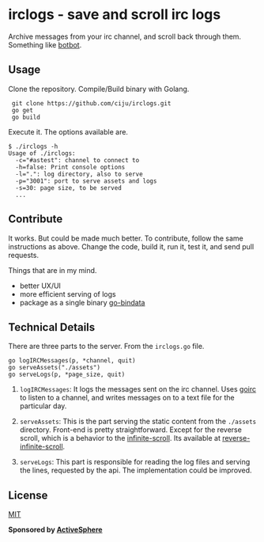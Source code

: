 # irclogs - save and scroll irc logs #

Archive messages from your irc channel, and scroll back through
them. Something like [botbot](http://botbot.me/5/log).

## Usage ##

Clone the repository. Compile/Build binary with Golang.

     git clone https://github.com/ciju/irclogs.git
     go get
     go build

Execute it. The options available are.

    $ ./irclogs -h
    Usage of ./irclogs:
      -c="#astest": channel to connect to
      -h=false: Print console options
      -l=".": log directory, also to serve
      -p="3001": port to serve assets and logs
      -s=30: page size, to be served
      ...

## Contribute ##

It works. But could be made much better. To contribute, follow the
same instructions as above. Change the code, build it, run it, test
it, and send pull requests.

Things that are in my mind. 
- better UX/UI
- more efficient serving of logs
- package as a single binary [go-bindata](https://github.com/jteeuwen/go-bindata)

## Technical Details ##

There are three parts to the server. From the `irclogs.go` file.

    go logIRCMessages(p, *channel, quit)
    go serveAssets("./assets")
    go serveLogs(p, *page_size, quit)

1) `logIRCMessages`: It logs the messages sent on the irc
   channel. Uses [goirc](http://github.com/fluffle/goirc/client) to
   listen to a channel, and writes messages on to a text file for the
   particular day.

2) `serveAssets`: This is the part serving the static content from the
   `./assets` directory. Front-end is pretty straightforward. Except
   for the reverse scroll, which is a behavior to the
   [infinite-scroll](https://github.com/paulirish/infinite-scroll). Its
   available at
   [reverse-infinite-scroll](https://github.com/ciju/reverse-infinite-scroll).

3) `serveLogs`: This part is responsible for reading the log files and
   serving the lines, requested by the api. The implementation could
   be improved.
   

## License ##

[MIT](https://raw.github.com/ciju/irclogs/master/LICENSE)

**Sponsored by [ActiveSphere](http://activesphere.com)**




